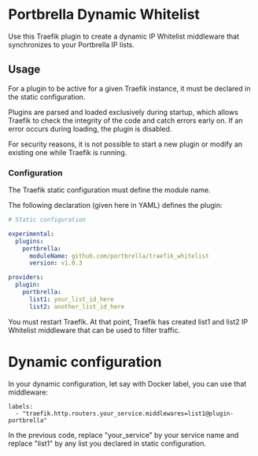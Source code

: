 
# Portbrella Dynamic Whitelist

Use this Traefik plugin to create a dynamic IP Whitelist middleware that synchronizes to your Portbrella IP lists.

## Usage

For a plugin to be active for a given Traefik instance, it must be declared in the static configuration.

Plugins are parsed and loaded exclusively during startup, which allows Traefik to check the integrity of the code and catch errors early on.
If an error occurs during loading, the plugin is disabled.

For security reasons, it is not possible to start a new plugin or modify an existing one while Traefik is running.

### Configuration

The Traefik static configuration must define the module name.

The following declaration (given here in YAML) defines the plugin:

```yaml
# Static configuration

experimental:
  plugins:
    portbrella:
      moduleName: github.com/portbrella/traefik_whitelist
      version: v1.0.3

providers:
  plugin:
    portbrella:
      list1: your_list_id_here
      list2: another_list_id_here
```


You must restart Traefik. At that point, Traefik has created list1 and list2 IP Whitelist middleware that can be used to filter traffic.

# Dynamic configuration

In your dynamic configuration, let say with Docker label, you can use that middleware:

```
labels:
  - "traefik.http.routers.your_service.middlewares=list1@plugin-portbrella"
```

In the previous code, replace "your_service" by your service name and replace "list1" by any list you declared in static configuration.